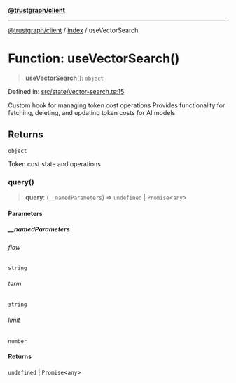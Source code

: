 [**@trustgraph/client**](../../README.md)

***

[@trustgraph/client](../../README.md) / [index](../README.md) / useVectorSearch

# Function: useVectorSearch()

> **useVectorSearch**(): `object`

Defined in: [src/state/vector-search.ts:15](https://github.com/trustgraph-ai/trustgraph-ts-client/blob/edcc8c01cf9c2f58c76719d5d2aa7058546360d9/src/state/vector-search.ts#L15)

Custom hook for managing token cost operations
Provides functionality for fetching, deleting, and updating token costs
for AI models

## Returns

`object`

Token cost state and operations

### query()

> **query**: (`__namedParameters`) => `undefined` \| `Promise`\<`any`\>

#### Parameters

##### \_\_namedParameters

###### flow

`string`

###### term

`string`

###### limit

`number`

#### Returns

`undefined` \| `Promise`\<`any`\>
